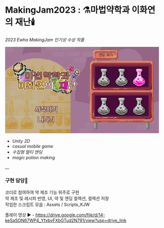 # MakingJam2023 : ⚗️마법약학과 이화연의 재난🕯️
*2023 Ewha MakingJam 인기상 수상 작품*

![mainImg](./mainImg.png)

* *Unity 2D*
* *casual mobile game*
* *수집형 멀티 엔딩*
* *magic potion making*

__
### 구현 담당🧪
코더로 참여하여 약 제조 기능 위주로 구현<br/>
약 제조 및 레시피 반영, UI, 약 및 엔딩 컬렉션, 컬렉션 저장<br/> 
작업한 스크립트 모음 : Assets / Scripts_KJW<br/> 


플레이 영상 ▶️ - https://drive.google.com/file/d/14-keSaSON67WP4_YfxbvFXbGTud2N791/view?usp=drive_link

